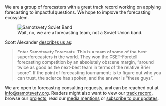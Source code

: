 We are a group of forecasters with a great track record working on applying forecasting to impactful questions. We hope to improve the forecasting ecosystem.

<figure >
<img src="https://i.imgur.com/uje32ZQ.jpg" alt="Samotsvety Soviet Band" class="img-frontpage-center">

<figcaption>Wait, no, we are a forecasting team, not a Soviet Union band.</figcaption>
</figure>

Scott Alexander [describes us as](https://astralcodexten.substack.com/p/mantic-monday-31422?s=r):

> Enter Samotsvety Forecasts. This is a team of some of the best superforecasters in the world. They won the CSET-Foretell forecasting competition by an absolutely obscene margin, “around twice as good as the next-best team in terms of the relative Brier score”. If the point of forecasting tournaments is to figure out who you can trust, the science has spoken, and the answer is “these guys”.

We are open to forecasting consulting requests, and can be reached out at [info@samotsvety.org](mailto:info@samotsvety.org). Readers might also want to view our [track record](./track-record), browse our [projects](./projects), read our [media mentions](./media-mentions) or [subscribe to our updates](https://samotsvety.org/.subscribe/).

